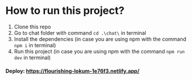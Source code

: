 # How to run this project?

1. Clone this repo
2. Go to chat folder with command `cd .\chat\` in terminal
3. Install the dependencies (in case you are using npm with the command `npm i` in terminal)
4. Run this project (in case you are using npm with the command `npm run dev` in terminal)

#### Deploy: https://flourishing-lokum-1e76f3.netlify.app/
